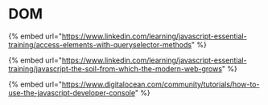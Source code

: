 # DOM

{% embed url="https://www.linkedin.com/learning/javascript-essential-training/access-elements-with-queryselector-methods" %}

{% embed url="https://www.linkedin.com/learning/javascript-essential-training/javascript-the-soil-from-which-the-modern-web-grows" %}

{% embed url="https://www.digitalocean.com/community/tutorials/how-to-use-the-javascript-developer-console" %}



